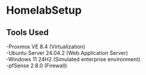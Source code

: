 # HomelabSetup

## Tools Used
-Proxmox VE 8.4 (Virtualization)  
-Ubuntu Server 24.04.2 (Web Application Server)  
-Windows 11 24H2 (Simulated enterprise environment)  
-pfSense 2.8.0 (Firewall)
